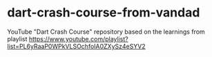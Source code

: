 # dart-crash-course-from-vandad
YouTube "Dart Crash Course" repository based on the learnings from playlist https://www.youtube.com/playlist?list=PL6yRaaP0WPkVLSOchfoIA0ZXySz4eSYV2
